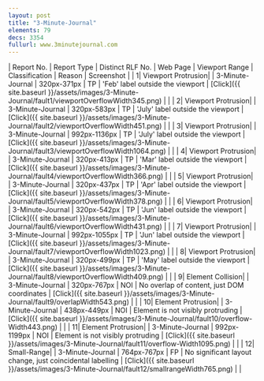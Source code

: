 ```yaml
---
layout: post
title: "3-Minute-Journal"
elements: 79
decs: 3354
fullurl: www.3minutejournal.com
---
```

| Report No. | Report Type | Distinct RLF No. | Web Page | Viewport Range | Classification | Reason | Screenshot |
| 1| Viewport Protrusion| | 3-Minute-Journal | 320px-371px | TP | 'Feb' label outside the viewport | [Click]({{ site.baseurl }}/assets/images/3-Minute-Journal/fault1/viewportOverflowWidth345.png) | |
| 2| Viewport Protrusion| | 3-Minute-Journal | 320px-583px | TP | 'July' label outside the viewport | [Click]({{ site.baseurl }}/assets/images/3-Minute-Journal/fault2/viewportOverflowWidth451.png) | |
| 3| Viewport Protrusion| | 3-Minute-Journal | 992px-1136px | TP | 'July' label outside the viewport | [Click]({{ site.baseurl }}/assets/images/3-Minute-Journal/fault3/viewportOverflowWidth1064.png) | |
| 4| Viewport Protrusion| | 3-Minute-Journal | 320px-413px | TP | 'Mar' label outside the viewport | [Click]({{ site.baseurl }}/assets/images/3-Minute-Journal/fault4/viewportOverflowWidth366.png) | |
| 5| Viewport Protrusion| | 3-Minute-Journal | 320px-437px | TP | 'Apr' label outside the viewport | [Click]({{ site.baseurl }}/assets/images/3-Minute-Journal/fault5/viewportOverflowWidth378.png) | |
| 6| Viewport Protrusion| | 3-Minute-Journal | 320px-542px | TP | 'Jun' label outside the viewport | [Click]({{ site.baseurl }}/assets/images/3-Minute-Journal/fault6/viewportOverflowWidth431.png) | |
| 7| Viewport Protrusion| | 3-Minute-Journal | 992px-1055px | TP | 'Jun' label outside the viewport | [Click]({{ site.baseurl }}/assets/images/3-Minute-Journal/fault7/viewportOverflowWidth1023.png) | |
| 8| Viewport Protrusion| | 3-Minute-Journal | 320px-499px | TP | 'May' label outside the viewport | [Click]({{ site.baseurl }}/assets/images/3-Minute-Journal/fault8/viewportOverflowWidth409.png) | |
| 9| Element Collision| | 3-Minute-Journal | 320px-767px | NOI | No overlap of content, just DOM coordinates | [Click]({{ site.baseurl }}/assets/images/3-Minute-Journal/fault9/overlapWidth543.png) | |
| 10| Element Protrusion| | 3-Minute-Journal | 438px-449px | NOI | Element is not visibly protruding | [Click]({{ site.baseurl }}/assets/images/3-Minute-Journal/fault10/overflow-Width443.png) | |
| 11| Element Protrusion| | 3-Minute-Journal | 992px-1199px | NOI | Element is not visibly protruding | [Click]({{ site.baseurl }}/assets/images/3-Minute-Journal/fault11/overflow-Width1095.png) | |
| 12| Small-Range| | 3-Minute-Journal | 764px-767px | FP | No significant layout change, just coincidental labelling | [Click]({{ site.baseurl }}/assets/images/3-Minute-Journal/fault12/smallrangeWidth765.png) | |
